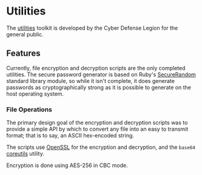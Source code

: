 
# Utilities
The [utilities](https://github.com/Cyber-Defense-Legion/utilities)
toolkit is developed by the Cyber Defense Legion for the general
public.

## Features
Currently, file encryption and decryption scripts are the only
completed utilities. The secure password generator is based on
Ruby's [SecureRandom](https://ruby-doc.org/stdlib-2.7.1/libdoc/securerandom/rdoc/SecureRandom.html)
standard library module, so while it isn't complete, it does
generate passwords as cryptographically strong as it is possible
to generate on the host operating system.

### File Operations
The primary design goal of the encryption and decryption scripts
was to provide a simple API by which to convert any file into an
easy to transmit format; that is to say, an ASCII hex-encoded
string.

The scripts use [OpenSSL](https://www.openssl.org/) for the
encryption and decryption, and the `base64` [coreutils](https://www.gnu.org/software/coreutils/)
utility.

Encryption is done using AES-256 in CBC mode.

